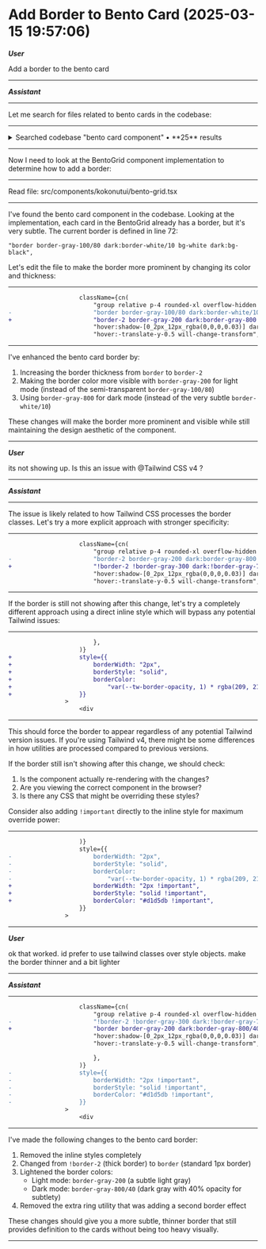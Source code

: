 <!-- Generated by SpecStory -->

# Add Border to Bento Card (2025-03-15 19:57:06)

_**User**_

Add a border to the bento card 

---

_**Assistant**_



---

Let me search for files related to bento cards in the codebase:

---

<details>
            <summary>Searched codebase "bento card component" • **25** results</summary>
        
| File | Lines |
|------|-------|
| `src/components/kokonutui/bento-grid.tsx` | L1-26 |
| `src/components/kokonutui/bento-grid.tsx` | L97-148 |
| `src/components/admin/restaurant-quick-view.tsx` | L360-410 |
| `src/components/admin/restaurant-quick-view.tsx` | L1-48 |
| `src/components/kokonutui/bento-grid.tsx` | L67-97 |
| `src/components/kokonutui/bento-grid.tsx` | L26-30 |
| `src/components/kokonutui/bento-grid.tsx` | L30-67 |
| `src/components/kokonutui/bento-grid.tsx` | L148-161 |
| `src/components/admin/restaurant-quick-view.tsx` | L202-255 |
| `src/components/admin/restaurant-quick-view.tsx` | L304-360 |
| `src/components/admin/restaurant-quick-view.tsx` | L255-304 |
| `src/app/users/[id]/profile/page.tsx` | L1-40 |
| `src/components/ui/card.tsx` | L1-76 |
| `src/features/restaurants/restaurant-detail/RestaurantDetail.tsx` | L72-109 |
| `src/components/kokonutui/card-10.tsx` | L1-22 |
| `src/components/admin/prize-card.tsx` | L1-15 |
| `src/components/kokonutui/card-10.tsx` | L22-79 |
| `src/components/ui/punch-card.tsx` | L97-140 |
| `src/components/admin/prize-card.tsx` | L15-60 |
| `src/components/ui/punch-card.tsx` | L202-262 |
| `src/components/ui/hero-parallax.tsx` | L117-159 |
| `src/components/ui/restaurant-punch-card.tsx` | L87-140 |
| `src/components/ui/restaurant-punch-card.tsx` | L1-23 |
| `src/components/ui/badge.tsx` | L1-28 |
| `src/components/ui/punch-card.tsx` | L140-202 |

</details>

---

Now I need to look at the BentoGrid component implementation to determine how to add a border:

---

Read file: src/components/kokonutui/bento-grid.tsx

---

I've found the bento card component in the codebase. Looking at the implementation, each card in the BentoGrid already has a border, but it's very subtle. The current border is defined in line 72:

```tsx
"border border-gray-100/80 dark:border-white/10 bg-white dark:bg-black",
```

Let's edit the file to make the border more prominent by changing its color and thickness:

---

```diff
  					className={cn(
  						"group relative p-4 rounded-xl overflow-hidden transition-all duration-300",
- 						"border border-gray-100/80 dark:border-white/10 bg-white dark:bg-black",
+ 						"border-2 border-gray-200 dark:border-gray-800 bg-white dark:bg-black",
  						"hover:shadow-[0_2px_12px_rgba(0,0,0,0.03)] dark:hover:shadow-[0_2px_12px_rgba(255,255,255,0.03)]",
  						"hover:-translate-y-0.5 will-change-transform",
```

---

I've enhanced the bento card border by:

1. Increasing the border thickness from `border` to `border-2`
2. Making the border color more visible with `border-gray-200` for light mode (instead of the semi-transparent `border-gray-100/80`)
3. Using `border-gray-800` for dark mode (instead of the very subtle `border-white/10`)

These changes will make the border more prominent and visible while still maintaining the design aesthetic of the component.

---

_**User**_

its not showing up. Is this an issue with @Tailwind CSS v4 ?

---

_**Assistant**_



---

The issue is likely related to how Tailwind CSS processes the border classes. Let's try a more explicit approach with stronger specificity:

---

```diff
  					className={cn(
  						"group relative p-4 rounded-xl overflow-hidden transition-all duration-300",
- 						"border-2 border-gray-200 dark:border-gray-800 bg-white dark:bg-black",
+ 						"!border-2 !border-gray-300 dark:!border-gray-700 ring-1 ring-gray-300 dark:ring-gray-700 bg-white dark:bg-black",
  						"hover:shadow-[0_2px_12px_rgba(0,0,0,0.03)] dark:hover:shadow-[0_2px_12px_rgba(255,255,255,0.03)]",
  						"hover:-translate-y-0.5 will-change-transform",
```

---

If the border is still not showing after this change, let's try a completely different approach using a direct inline style which will bypass any potential Tailwind issues:

---

```diff
  						},
  					)}
+ 					style={{
+ 						borderWidth: "2px",
+ 						borderStyle: "solid",
+ 						borderColor:
+ 							"var(--tw-border-opacity, 1) * rgba(209, 213, 219, var(--tw-border-opacity))",
+ 					}}
  				>
  					<div
```

---

This should force the border to appear regardless of any potential Tailwind version issues. If you're using Tailwind v4, there might be some differences in how utilities are processed compared to previous versions.

If the border still isn't showing after this change, we should check:

1. Is the component actually re-rendering with the changes?
2. Are you viewing the correct component in the browser?
3. Is there any CSS that might be overriding these styles?

Consider also adding `!important` directly to the inline style for maximum override power:

---

```diff
  					)}
  					style={{
- 						borderWidth: "2px",
- 						borderStyle: "solid",
- 						borderColor:
- 							"var(--tw-border-opacity, 1) * rgba(209, 213, 219, var(--tw-border-opacity))",
+ 						borderWidth: "2px !important",
+ 						borderStyle: "solid !important",
+ 						borderColor: "#d1d5db !important",
  					}}
  				>
```

---

_**User**_

ok that worked. id prefer to use tailwind classes over style objects. make the border thinner and a bit lighter

---

_**Assistant**_



---

```diff
  					className={cn(
  						"group relative p-4 rounded-xl overflow-hidden transition-all duration-300",
- 						"!border-2 !border-gray-300 dark:!border-gray-700 ring-1 ring-gray-300 dark:ring-gray-700 bg-white dark:bg-black",
+ 						"border border-gray-200 dark:border-gray-800/40 bg-white dark:bg-black",
  						"hover:shadow-[0_2px_12px_rgba(0,0,0,0.03)] dark:hover:shadow-[0_2px_12px_rgba(255,255,255,0.03)]",
  						"hover:-translate-y-0.5 will-change-transform",
```

```diff
  						},
  					)}
- 					style={{
- 						borderWidth: "2px !important",
- 						borderStyle: "solid !important",
- 						borderColor: "#d1d5db !important",
- 					}}
  				>
  					<div
```

---

I've made the following changes to the bento card border:

1. Removed the inline styles completely
2. Changed from `!border-2` (thick border) to `border` (standard 1px border)
3. Lightened the border colors:
   - Light mode: `border-gray-200` (a subtle light gray)
   - Dark mode: `border-gray-800/40` (dark gray with 40% opacity for subtlety)
4. Removed the extra ring utility that was adding a second border effect

These changes should give you a more subtle, thinner border that still provides definition to the cards without being too heavy visually.

---

